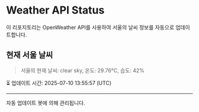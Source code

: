 
# Weather API Status

이 리포지토리는 OpenWeather API를 사용하여 서울의 날씨 정보를 자동으로 업데이트합니다.

## 현재 서울 날씨
> 서울의 현재 날씨: clear sky, 온도: 29.76°C, 습도: 42%

⏳ 업데이트 시간: 2025-07-10 13:55:57 (UTC)

---
자동 업데이트 봇에 의해 관리됩니다.
